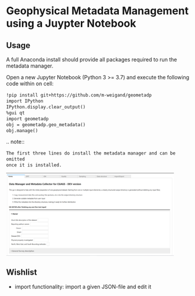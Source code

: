 # Geophysical Metadata Management using a Juypter Notebook

## Usage

A full Anaconda install should provide all packages required to run the
metadata manager.

Open a new Jupyter Notebook (Python 3 >= 3.7) and execute the
following code within on cell:

	!pip install git+https://github.com/m-weigand/geometadp
	import IPython
	IPython.display.clear_output()
	%gui qt
	import geometadp
	obj = geometadp.geo_metadata()
	obj.manage()

.. note::

	The first three lines do install the metadata manager and can be omitted
	once it is installed.

[<img src="CAGS_metadata_Manager.png" width=90%>](https://agrogeophy.github.io/geometadp)

## Wishlist

* import functionality: import a given JSON-file and edit it
